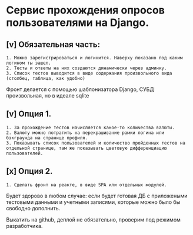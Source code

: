 # Cервис прохождения опросов пользователями на Django.

## [v] Обязательная часть:

    1. Можно зарегистрироваться и логинится. Наверху показано под каким логином ты зашел.
    2. Тесты и ответы на них создаются динамически через админку.
    3. Список тестов выводится в виде содержания произвольного вида (столбец, таблица, как удобно)

Фронт делается с помощью шаблонизатора Django, СУБД произвольная, но в идеале sqlite

## [v] Опция 1.

    1. За прохождение тестов начисляется какое-то количества валюты.
    2. Валюту можно потратить на перекрашивание рамки логина или бэкграунда на странице профиля.
    3. Показывать список пользователей и количество пройденных тестов на отдельной странице, там же показывать цветовую дифференциацию пользователей. 

## [x] Опция 2.

    1. Сделать фронт на реакте, в виде SPA или отдельных модулей.


Будет здорово в любом случае: если будет готовая ДБ с приложеными тестовыми данными и учетными записями, которые можно было бы свободно дополнить.


Выкатить на github, деплой не обязательно, проверим под режимом разработчика.